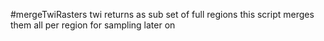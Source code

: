 #mergeTwiRasters
twi returns as sub set of full regions
this script merges them all per region for sampling later on 